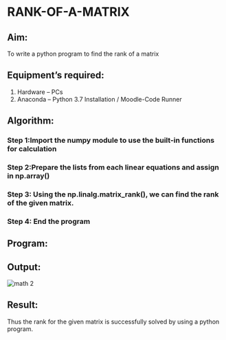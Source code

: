 # RANK-OF-A-MATRIX
## Aim:
To write a python program to find the rank of a matrix
## Equipment’s required:
1. 	Hardware – PCs
2. 	Anaconda – Python 3.7 Installation / Moodle-Code Runner
## Algorithm:
### Step 1:Import the numpy module to use the built-in functions for calculation
### Step 2:Prepare the lists from each linear equations and assign in np.array() 
### Step 3: Using the np.linalg.matrix_rank(), we can find the rank of the given matrix.
### Step 4: End the program
## Program:
## Output:
![math 2](https://github.com/arulsuriyalokeshy/RANK-OF-A-MATRIX/assets/149130151/e766fc82-2063-4a4b-8855-e6b6529e9f94)

## Result:
Thus the rank for the given matrix is successfully solved by  using a python program.

